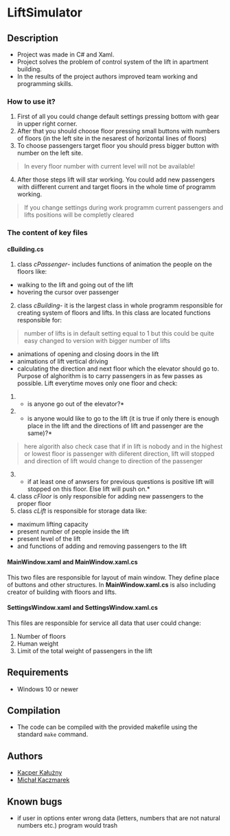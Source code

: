 # LiftSimulator

## Description
- Project was made in C# and Xaml.
- Project solves the problem of control system of the lift in apartment building.
- In the results of the project authors improved team working and programming skills. 

### How to use it?
1. First of all you could change default settings pressing bottom with gear in upper right corner.
2. After that you should choose floor pressing small buttons with numbers of floors (in the left site in the nesarest of horizontal lines of floors)
3. To choose passengers target floor you should press bigger button with number on the left site. 
> In every floor number with current level will not be available!
4. After those steps lift will star working. You could add new passengers with diifferent current and target floors in the whole time of programm working.
> If you change settings during work programm current passengers and lifts positions will be completly cleared 

### The content of key files
#### cBuilding.cs
1. class *cPassenger*- includes functions of animation the people on the floors like:
* walking to the lift and going out of the lift
* hovering the cursor over passenger
2. class *cBuilding*- it is the largest class in whole programm responsible for creating system of floors and lifts. In this class are located functions responsible for:
> number of lifts is in default setting equal to 1 but this could be quite easy changed to version with bigger number of lifts 
* animations of opening and closing doors in the lift 
* animations of lift vertical driving
* calculating the direction and next floor which the elevator should go to.
Purpose of alghorithm is to carry passengers in as few passes as possible. Lift everytime moves only one floor and check:
1. * is anyone go out of the elevator?*
2. * is anyone would like to go to the lift (it is true if only there is enough place in the lift and the directions of lift and passenger are the same)?*
>here algorith also check case that if in lift is nobody and in the highest or lowest floor is passenger with diiferent direction, lift will stopped and direction of lift would change to direction of the passenger 
3. * if at least one of anwsers for previous questions is positive lift will stopped on this floor. Else lift will push on.*
3. class *cFloor* is only responsible for adding new passengers to the proper floor
4. class *cLift* is responsible for storage data like:
* maximum lifting capacity
* present number of people inside the lift
* present level of the lift
* and functions of adding and removing passengers to the lift
#### **MainWindow.xaml** and **MainWindow.xaml.cs**
This two files are responsible for layout of main window. They define place of buttons and other structures. In **MainWindow.xaml.cs** is also including creator of building with floors and lifts.
#### **SettingsWindow.xaml** and **SettingsWindow.xaml.cs**
This files are responsible for service all data that user could change:
1. Number of floors
2. Human weight
3. Limit of the total weight of passengers in the lift
	
## Requirements
* Windows 10 or newer
## Compilation
* The code can be compiled with the provided makefile using the standard `make` command.
## Authors
- [Kacper Kałużny](https://github.com/kacperkaluzny)
- [Michał Kaczmarek](https://github.com/sMichalKacz)

## Known bugs
* if user in options enter wrong data (letters, numbers that are not natural numbers etc.) program would trash
